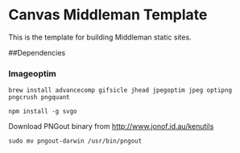 # Canvas Middleman Template

This is the template for building Middleman static sites.

##Dependencies

### Imageoptim

```brew install advancecomp gifsicle jhead jpegoptim jpeg optipng pngcrush pngquant```

```npm install -g svgo```

Download PNGout binary from http://www.jonof.id.au/kenutils

```sudo mv pngout-darwin /usr/bin/pngout```
